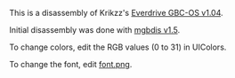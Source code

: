 This is a disassembly of Krikzz's [Everdrive GBC-OS v1.04](http://krikzz.com/pub/support/everdrive-gb/x-series/OS/GBC-OS-v1.04.zip).

Initial disassembly was done with [mgbdis v1.5](https://github.com/mattcurrie/mgbdis).

To change colors, edit the RGB values (0 to 31) in UIColors.

To change the font, edit [font.png](gfx/font.png).